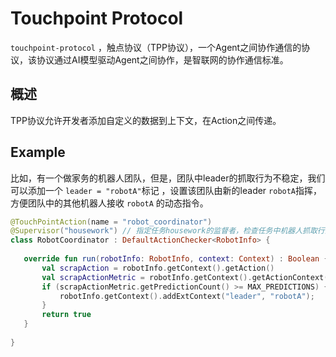 # Touchpoint Protocol

`touchpoint-protocol` ，触点协议（TPP协议），一个Agent之间协作通信的协议，该协议通过AI模型驱动Agent之间协作，是智联网的协作通信标准。

## 概述
TPP协议允许开发者添加自定义的数据到上下文，在Action之间传递。

## Example
比如，有一个做家务的机器人团队，但是，团队中leader的抓取行为不稳定，我们可以添加一个 `leader = "robotA"`标记 ，设置该团队由新的leader `robotA`指挥，方便团队中的其他机器人接收 `robotA` 的动态指令。

```kotlin
@TouchPointAction(name = "robot_coordinator")
@Supervisor("housework") // 指定任务housework的监督者，检查任务中机器人抓取行为是否稳定，即推理次数是否超出阈值
class RobotCoordinator : DefaultActionChecker<RobotInfo> {
   
   override fun run(robotInfo: RobotInfo, context: Context) : Boolean {
       val scrapAction = robotInfo.getContext().getAction()
       val scrapActionMetric = robotInfo.getContext().getActionContext().getActionMetric(scrapAction);
       if (scrapActionMetric.getPredictionCount() >= MAX_PREDICTIONS) {
           robotInfo.getContext().addExtContext("leader", "robotA");
       }
       return true
   }
 
}
```